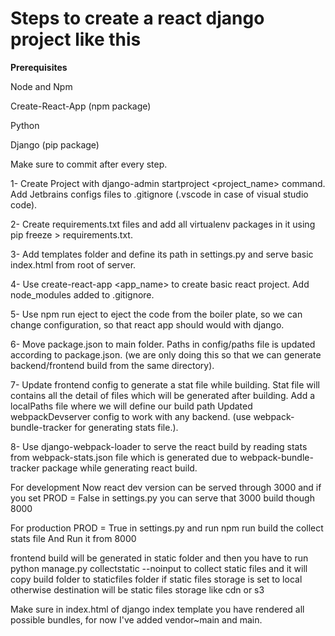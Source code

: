 # **Steps to create a react django project like this**

**Prerequisites**

Node and Npm

Create-React-App (npm package)

Python

Django           (pip package)

Make sure to commit after every step.

1- Create Project  with django-admin startproject <project_name> command.
Add Jetbrains configs files to .gitignore (.vscode in case of visual studio code).

2- Create requirements.txt files and add all virtualenv packages in it using pip freeze > requirements.txt.

3- Add templates folder and define its path in settings.py and serve basic index.html from root of server.

4- Use create-react-app <app_name> to create basic react project. Add node_modules added to .gitignore.

5- Use npm run eject to eject the code from the boiler plate, so we can change configuration, so that react app should would with django.

6- Move package.json to main folder. Paths in config/paths file is updated according to package.json. (we are only doing this so that we can generate backend/frontend build from the same directory).

7- Update frontend config to generate a stat file while building. Stat file will contains all the detail of files which will be generated after building. Add a localPaths file where we will define our build path Updated webpackDevserver config to work with any backend. (use webpack-bundle-tracker for generating stats file.).

8- Use django-webpack-loader to serve the react build by reading stats from webpack-stats.json file which is generated due to webpack-bundle-tracker package while generating react build.

For development
Now react dev version can be served through 3000 and if you set
PROD = False in settings.py you can serve that 3000 build though 8000

For production
PROD = True in settings.py and run npm run build the collect stats file
And Run it from 8000

frontend build will be generated in static folder and then you have to
run python manage.py collectstatic --noinput to collect static files
and it will copy build folder to staticfiles folder if static files
storage is set to local otherwise destination will be static files
storage like cdn or s3

Make sure in index.html of django index template you have rendered
all possible bundles, for now I've added vendor~main and main.